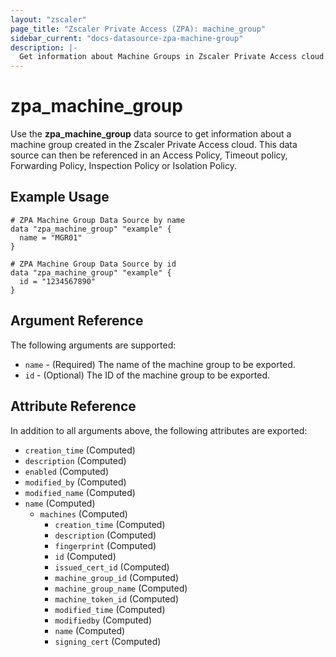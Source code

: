 ```yaml
---
layout: "zscaler"
page_title: "Zscaler Private Access (ZPA): machine_group"
sidebar_current: "docs-datasource-zpa-machine-group"
description: |-
  Get information about Machine Groups in Zscaler Private Access cloud.
---
```


# zpa_machine_group

Use the **zpa_machine_group** data source to get information about a machine group created in the Zscaler Private Access cloud. This data source can then be referenced in an Access Policy, Timeout policy, Forwarding Policy, Inspection Policy or Isolation Policy.

## Example Usage

```hcl
# ZPA Machine Group Data Source by name
data "zpa_machine_group" "example" {
  name = "MGR01"
}
```

```hcl
# ZPA Machine Group Data Source by id
data "zpa_machine_group" "example" {
  id = "1234567890"
}
```

## Argument Reference

The following arguments are supported:

* `name` - (Required) The name of the machine group to be exported.
* `id` - (Optional) The ID of the machine group to be exported.

## Attribute Reference

In addition to all arguments above, the following attributes are exported:

* `creation_time` (Computed)
* `description` (Computed)
* `enabled` (Computed)
* `modified_by` (Computed)
* `modified_name` (Computed)
* `name` (Computed)
  * `machines` (Computed)
    * `creation_time` (Computed)
    * `description` (Computed)
    * `fingerprint` (Computed)
    * `id` (Computed)
    * `issued_cert_id` (Computed)
    * `machine_group_id` (Computed)
    * `machine_group_name` (Computed)
    * `machine_token_id` (Computed)
    * `modified_time` (Computed)
    * `modifiedby` (Computed)
    * `name` (Computed)
    * `signing_cert` (Computed)
